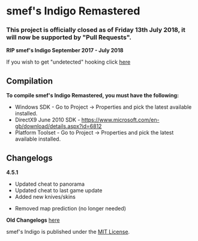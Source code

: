 # smef's Indigo Remastered

### This project is officially closed as of Friday 13th July 2018, it will now be supported by "Pull Requests".
**RIP smef's Indigo September 2017 - July 2018**

If you wish to get "undetected" hooking click [here](https://github.com/smefcc/smefs-Indigo-Remastered/pull/113)

## Compilation
**To compile smef's Indigo Remastered, you must have the following:**
+ Windows SDK - Go to Project -> Properties and pick the latest available installed.
+ DirectX9 June 2010 SDK - https://www.microsoft.com/en-gb/download/details.aspx?id=6812
+ Platform Toolset - Go to Project -> Properties and pick the latest available installed.

## Changelogs
**4.5.1**
+ Updated cheat to panorama
+ Updated cheat to last game update
+ Added new knives/skins
- Removed map prediction (no longer needed)

**Old Changelogs** 
[here](https://github.com/smefcc/smefs-Indigo-Remastered/wiki/Changelogs)

smef's Indigo is published under the [MIT License](LICENSE).

